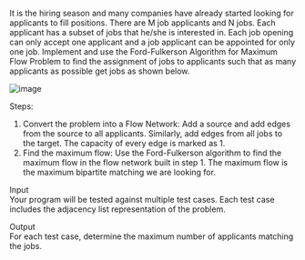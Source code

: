 It is the hiring season and many companies have already started looking for applicants to fill
positions. There are M job applicants and N jobs. Each applicant has a subset of jobs that he/she
is interested in. Each job opening can only accept one applicant and a job applicant can be
appointed for only one job. Implement and use the Ford-Fulkerson Algorithm for Maximum
Flow Problem to find the assignment of jobs to applicants such that as many applicants as
possible get jobs as shown below.

![image](https://user-images.githubusercontent.com/130581038/234332991-ea9afb89-82fe-4f2f-b6ac-bc4eea6d9763.png)


Steps:
  1. Convert the problem into a Flow Network: Add a source and add edges from the source
to all applicants. Similarly, add edges from all jobs to the target. The capacity of every
edge is marked as 1.
  2. Find the maximum flow: Use the Ford-Fulkerson algorithm to find the maximum flow in
the flow network built in step 1. The maximum flow is the maximum bipartite matching
we are looking for.

Input \
Your program will be tested against multiple test cases. Each test case includes the adjacency
list representation of the problem.

Output \
For each test case, determine the maximum number of applicants matching the jobs.
